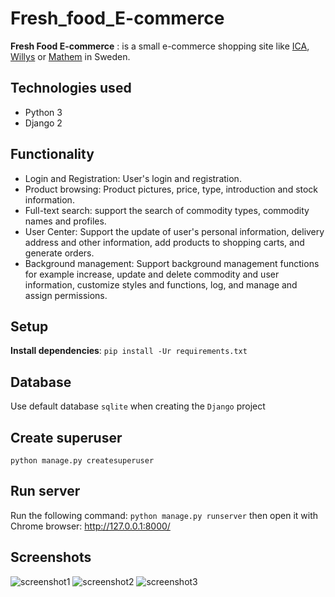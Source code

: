 # Fresh_food_E-commerce
**Fresh Food E-commerce** : is a small e-commerce shopping site like [ICA](https://handla.ica.se), [Willys](https://www.willys.se) or [Mathem](https://www.mathem.se) in Sweden. 

## Technologies used 
 - Python 3
 - Django 2 

## Functionality
- Login and Registration: User's login and registration.
- Product browsing: Product pictures, price, type, introduction and stock information.
- Full-text search: support the search of commodity types, commodity names and profiles.
- User Center: Support the update of user's personal information, delivery address and other information, add products to shopping carts, and generate orders.
- Background management: Support background management functions for example increase, update and delete commodity and user information, customize styles and functions, log, and manage and assign permissions.


## Setup
**Install dependencies**: `pip install -Ur requirements.txt`

## Database
Use default database `sqlite` when creating the `Django` project 

## Create superuser
`python manage.py createsuperuser`

## Run server

Run the following command: 
`python manage.py runserver` then open it with Chrome browser: http://127.0.0.1:8000/ 

## Screenshots

![screenshot1](screenshot/screenshot1.png)
![screenshot2](screenshot/screenshot2.png)
![screenshot3](screenshot/screenshot3.png)
